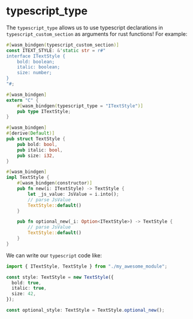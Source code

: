 # typescript_type

The `typescript_type` allows us to use typescript declarations in `typescript_custom_section` as arguments for rust functions! For example:

```rust
#[wasm_bindgen(typescript_custom_section)]
const ITEXT_STYLE: &'static str = r#"
interface ITextStyle {
    bold: boolean;
    italic: boolean;
    size: number;
}
"#;

#[wasm_bindgen]
extern "C" {
    #[wasm_bindgen(typescript_type = "ITextStyle")]
    pub type ITextStyle;
}

#[wasm_bindgen]
#[derive(Default)]
pub struct TextStyle {
    pub bold: bool,
    pub italic: bool,
    pub size: i32,
}

#[wasm_bindgen]
impl TextStyle {
    #[wasm_bindgen(constructor)]
    pub fn new(i: ITextStyle) -> TextStyle {
        let _js_value: JsValue = i.into();
        // parse JsValue
        TextStyle::default()
    }

    pub fn optional_new(_i: Option<ITextStyle>) -> TextStyle {
        // parse JsValue
        TextStyle::default()
    }
}
```

We can write our `typescript` code like:

```ts
import { ITextStyle, TextStyle } from "./my_awesome_module";

const style: TextStyle = new TextStyle({
  bold: true,
  italic: true,
  size: 42,
});

const optional_style: TextStyle = TextStyle.optional_new();
```
